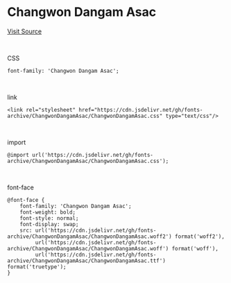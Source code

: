 # Changwon Dangam Asac

[Visit Source](https://www.changwon.go.kr/depart/contents.do?mId=1006160000)

&nbsp;

CSS

```
font-family: 'Changwon Dangam Asac';
```

&nbsp;

link

```
<link rel="stylesheet" href="https://cdn.jsdelivr.net/gh/fonts-archive/ChangwonDangamAsac/ChangwonDangamAsac.css" type="text/css"/>
```

&nbsp;

import

```
@import url('https://cdn.jsdelivr.net/gh/fonts-archive/ChangwonDangamAsac/ChangwonDangamAsac.css');
```

&nbsp;

font-face

```
@font-face {
    font-family: 'Changwon Dangam Asac';
    font-weight: bold;
    font-style: normal;
    font-display: swap;
    src: url('https://cdn.jsdelivr.net/gh/fonts-archive/ChangwonDangamAsac/ChangwonDangamAsac.woff2') format('woff2'),
         url('https://cdn.jsdelivr.net/gh/fonts-archive/ChangwonDangamAsac/ChangwonDangamAsac.woff') format('woff'),
         url('https://cdn.jsdelivr.net/gh/fonts-archive/ChangwonDangamAsac/ChangwonDangamAsac.ttf') format('truetype');
}
```
